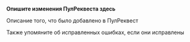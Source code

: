 **Опишите изменения ПулРеквеста здесь**

Описание того, что было добавлено в ПулРеквест

Также упомяните об исправленных ошибках, если они исправлены
